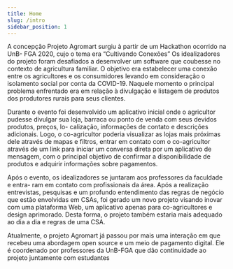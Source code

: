 ```yaml
---
title: Home
slug: /intro
sidebar_position: 1
---
```


<p>A concepção Projeto Agromart surgiu à partir de um Hackathon ocorrido na UnB-
FGA 2020, cujo o tema era “Cultivando Conexões” Os idealizadores do projeto foram
desafiados a desenvolver um software que coubesse no contexto de agricultura familiar. O
objetivo era estabelecer uma conexão entre os agricultores e os consumidores levando em
consideração o isolamento social por conta da COVID-19. Naquele momento o principal
problema enfrentado era em relação à divulgação e listagem de produtos dos produtores
rurais para seus clientes.</p>

<p>Durante o evento foi desenvolvido um aplicativo inicial onde o agricultor pudesse
divulgar sua loja, barraca ou ponto de venda com seus devidos produtos, preços, lo-
calização, informações de contato e descrições adicionais. Logo, o co-agricultor poderia
visualizar as lojas mais próximas dele através de mapas e filtros, entrar em contato com
o co-agricultor através de um link para iniciar um conversa direta por um aplicativo de
mensagem, com o principal objetivo de confirmar a disponibilidade de produtos e adquirir
informações sobre pagamentos. </p>

<p>Após o evento, os idealizadores se juntaram aos professores da faculdade e entra-
ram em contato com profissionais da área. Após a realização entrevistas, pesquisas e um
profundo entendimento das regras de negócio que estão envolvidas em CSAs, foi gerado
um novo projeto visando inovar com uma plataforma Web, um aplicativo apenas para
co-agricultores e design aprimorado. Desta forma, o projeto
também estaria mais adequado ao dia a dia e regras de uma CSA.</p>

<p>Atualmente, o projeto Agromart já passou por mais uma interação em que recebeu
uma abordagem open source e um meio de pagamento digital. Ele é coordenado por
professores da UnB-FGA que dão continuidade ao projeto juntamente com estudantes</p>
